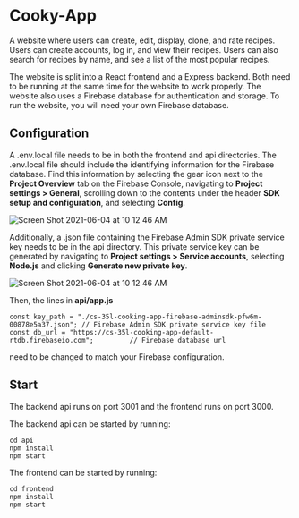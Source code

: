 # Cooky-App
A website where users can create, edit, display, clone, and rate recipes.
Users can create accounts, log in, and view their recipes.
Users can also search for recipes by name, and see a list of the most popular recipes.


The website is split into a React frontend and a Express backend.
Both need to be running at the same time for the website to work properly.
The website also uses a Firebase database for authentication and storage.
To run the website, you will need your own Firebase database.

## Configuration

A .env.local file needs to be in both the frontend and api directories.
The .env.local file should include the identifying information for the Firebase database. Find this information by selecting the gear
icon next to the **Project Overview** tab on the Firebase Console, navigating to **Project settings > General**, scrolling down to the
contents under the header **SDK setup and configuration**, and selecting **Config**.

![Screen Shot 2021-06-04 at 10 12 46 AM](https://user-images.githubusercontent.com/72584623/120815151-92a5e080-c51d-11eb-85c3-098d07685e7a.png)

Additionally, a .json file containing the Firebase Admin SDK private service key needs to be in the api directory. 
This private service key can be generated by navigating to **Project settings > Service accounts**, selecting **Node.js** and clicking
**Generate new private key**.

![Screen Shot 2021-06-04 at 10 12 46 AM](https://user-images.githubusercontent.com/72584623/120815246-9f2a3900-c51d-11eb-9285-14ab7d6c42f5.png)

Then, the lines in **api/app.js**

```
const key_path = "./cs-35l-cooking-app-firebase-adminsdk-pfw6m-00878e5a37.json"; // Firebase Admin SDK private service key file
const db_url = "https://cs-35l-cooking-app-default-rtdb.firebaseio.com";         // Firebase database url
```

need to be changed to match your Firebase configuration.

## Start

The backend api runs on port 3001 and the frontend runs on port 3000.

The backend api can be started by running:

```
cd api
npm install
npm start
```

The frontend can be started by running:

```
cd frontend
npm install
npm start
```
